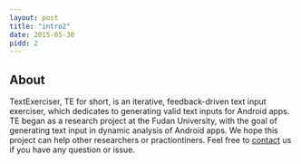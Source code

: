 ```yaml
---
layout: post
title: "intro2"
date: 2015-05-30
pidd: 2
---
```

## About 
TextExerciser, TE for short, is an iterative, feedback-driven text input exerciser, which dedicates to generating valid text inputs for Android apps. TE began as a research project at the Fudan University, with the goal of generating text input in dynamic analysis of Android apps. We hope this project can help other researchers or practiontiners. Feel free to [contact](#contact-link) us if you have any question or issue.   